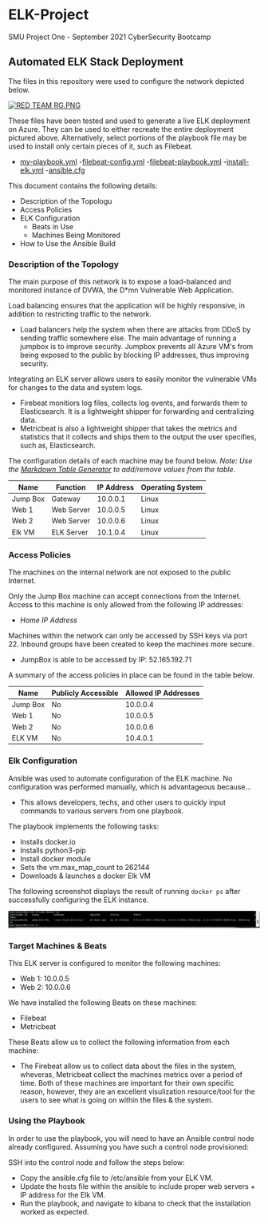 # ELK-Project
SMU Project One - September 2021 CyberSecurity Bootcamp
## Automated ELK Stack Deployment

The files in this repository were used to configure the network depicted below.

[![RED TEAM RG.PNG](https://github.com/scruzy666/ELK-Project/blob/main/Images/RED%20TEAM%20RG.PNGzy666/ELK-Project/blob/main/Images/RED%20TEAM%20RG.PNG "RED TEAM RG.PNG")](https://github.com/scruzy666/ELK-Project/blob/main/Images/RED%20TEAM%20RG.PNG "RED TEAM RG.PNG")

These files have been tested and used to generate a live ELK deployment on Azure. They can be used to either recreate the entire deployment pictured above. Alternatively, select portions of the playbook file may be used to install only certain pieces of it, such as Filebeat.

  - [my-playbook.yml](http://https://github.com/scruzy666/ELK-Project/blob/main/Ansible/my-playbook.yml "my-playbook.yml")
  -[filebeat-config.yml](http://https://github.com/scruzy666/ELK-Project/blob/main/Ansible/filebeat-config.yml "filebeat-config.yml")
  -[filebeat-playbook.yml](http:/https://github.com/scruzy666/ELK-Project/blob/main/Ansible/filebeat-playbook.yml/ "filebeat-playbook.yml")
  -[install-elk.yml](http://https://github.com/scruzy666/ELK-Project/blob/main/Ansible/install-elk.yml "install-elk.yml")
  -[ansible.cfg](http://https://github.com/scruzy666/ELK-Project/blob/main/Ansible/ansible.cfg "ansible.cfg")

This document contains the following details:
- Description of the Topologu
- Access Policies
- ELK Configuration
  - Beats in Use
  - Machines Being Monitored
- How to Use the Ansible Build


### Description of the Topology

The main purpose of this network is to expose a load-balanced and monitored instance of DVWA, the D*mn Vulnerable Web Application.

Load balancing ensures that the application will be highly responsive, in addition to restricting traffic to the network.
- Load balancers help the system when there are attacks from DDoS by sending traffic somewhere else. The main advantage of running a jumpbox is to improve security. Jumpbox prevents all Azure VM's from being exposed to the public by blocking IP addresses, thus improving security.

Integrating an ELK server allows users to easily monitor the vulnerable VMs for changes to the data and system logs.
- Firebeat monitiors log files, collects log events, and forwards them to Elasticsearch. It is a lightweight shipper for forwarding and centralizing data. 
- Metricbeat is also a lightweight shipper that takes the metrics and statistics that it collects and ships them to the output the user specifies, such as, Elasticsearch.

The configuration details of each machine may be found below.
_Note: Use the [Markdown Table Generator](http://www.tablesgenerator.com/markdown_tables) to add/remove values from the table_.

| Name     | Function | IP Address | Operating System |
|----------|----------|------------|------------------|
| Jump Box | Gateway  | 10.0.0.1   | Linux            |
| Web 1    | Web Server| 10.0.0.5   | Linux            |
| Web 2    | Web Server| 10.0.0.6   | Linux            |
| Elk VM   | ELK Server| 10.1.0.4   | Linux            |

### Access Policies

The machines on the internal network are not exposed to the public Internet. 

Only the Jump Box machine can accept connections from the Internet. Access to this machine is only allowed from the following IP addresses:
- *Home IP Address*

Machines within the network can only be accessed by SSH keys via port 22. Inbound groups have been created to keep the machines more secure.
- JumpBox is able to be accessed by IP: 52.165.192.71

A summary of the access policies in place can be found in the table below.

| Name     | Publicly Accessible | Allowed IP Addresses |
|----------|---------------------|----------------------|
| Jump Box | No                  | 10.0.0.4             |
| Web 1    | No                  | 10.0.0.5             |
| Web 2    | No                  | 10.0.0.6             |
| ELK VM   | No                  | 10.4.0.1             |


### Elk Configuration

Ansible was used to automate configuration of the ELK machine. No configuration was performed manually, which is advantageous because...
- This allows developers, techs, and other users to quickly input commands to various servers from one playbook.

The playbook implements the following tasks:
- Installs docker.io 
- Installs python3-pip
- Install docker module
- Sets the vm.max_map_count to 262144
- Downloads & launches a docker Elk VM

The following screenshot displays the result of running `docker ps` after successfully configuring the ELK instance.

[![docker_ps_output](https://github.com/scruzy666/ELK-Project/blob/main/Images/elk%20docker%20ps.PNG "docker_ps_output")](http:https://github.com/scruzy666/ELK-Project/blob/main/Images/elk%20docker%20ps.PNG// "docker_ps_output")

### Target Machines & Beats
This ELK server is configured to monitor the following machines:
- Web 1: 10.0.0.5
- Web 2: 10.0.0.6

We have installed the following Beats on these machines:
- Filebeat
- Metricbeat

These Beats allow us to collect the following information from each machine:
- The Firebeat allow us to collect data about the files in the system, wheveras, Metricbeat collect the machines metrics over a period of time. Both of these machines are important for their own specific reason, however, they are an excellent visulization resource/tool for the users to see what is going on within the files & the system. 

### Using the Playbook
In order to use the playbook, you will need to have an Ansible control node already configured. Assuming you have such a control node provisioned: 

SSH into the control node and follow the steps below:
- Copy the ansible.cfg file to /etc/ansible from your ELK VM.
- Update the hosts file within the ansible to include proper web servers + IP address for the Elk VM.
- Run the playbook, and navigate to kibana to check that the installation worked as expected.


